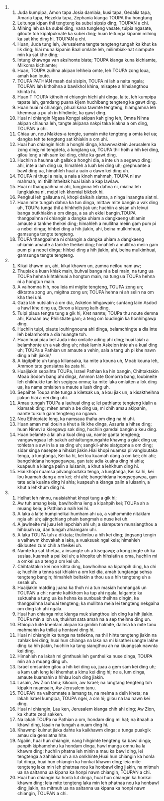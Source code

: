 <ol>
  <li>
    <ol>
      <li>Juda kumpipa, Amon tapa Josia damlaia, kusi tapa, Gedalia tapa, Amaria tapa, Hezekia tapa, Zephania kianga TOUPA thu hongtung</li>
      <li>Leitunga kipan thil tengteng ka subei sipsip ding, TOUPAN a chi.</li>
      <li>Mihing leh sa ka subei ding; vana tungleng vasate, tuipia ngasate, giloute toh kipalpuknate ka subei ding; huan leitunga kipanin mihing ka sat khe ding hi, TOUPAN a chi.</li>
      <li>Huan, Juda tung leh, Jerusalema tengte tengteng tungah ka khut ka lik ding; hiai muna kipanin Baal omlaite leh, milimbiak-hat siampute min ka sat khe ding;</li>
      <li>Intung khawnga van aksihonte biate; TOUPA kianga kuna kichiamte, Milkoma kichiamte;</li>
      <li>Huan, TOUPA zuihna akipan lehheia omte, leh TOUPA zong loua, amah kan loute.</li>
      <li>TOUPA PATHIAN maah dai sisipin, TOUPA ni lah a naita ngala; TOUPAN lah kithoihna a bawlkhol khina, misapte a hihsiangthou khinta hi.</li>
      <li>Huan T TOUPA kithoih ni chiangin hichi ahi dinga, lalte, leh kumpipa tapate leh, gamdang puana kijem huchibang tengteng ka gawt ding.</li>
      <li>Huan huai ni chiangin, phual kana tawmte tengteng, hiamgamna leh khemnaa a pu uh in hihdimte, ka gawt ding.</li>
      <li>Huai ni chiangin Ngasa Kongpi akipan kah ging leh, Omna Nihna akipan chiauna leh, tangte akipana nakpi taka kiakna a om ding, TOUPAN a chi.</li>
      <li>Chiau un, nou Maktes-a tengte, sumsin mite tengteng a omta kei ua; dangka teh te tengteng sat khiakin a om uhi.</li>
      <li>Huai hun chiangin hichi a honghi dinga, khawnvaktein Jerusalem ka zong ding; mi tengdeta, a lungtang ua, TOUPA thil hoih a hih kei ding, gilou leng a hih sam kei ding, chite ka gawt ding.</li>
      <li>Huchiin a hauhna uh gallak a honghi dia, a inte uh a segawp ding; ahi, inte a lam ding ua, himahleh a luah kei ding uh; grephuante a bawl ding ua, himahleh huai a uain a dawn kei ding uh.</li>
      <li>TOUPA ni thupi a naia, a naia a kinoh mahmah, TOUPA ni aw mahmah; mi thilhihtheitak huai laiah a kap lawlaw.</li>
      <li>Huai ni thangpaihna ni ahi, lungjinna leh dahna ni, mialna leh lungkiakna ni, meipi leh khomial bikbek hi.</li>
      <li>Pengkul leh gallauna ni, khopi daikaih siatna, a ninga insangte siat ni.</li>
      <li>Huan mite tungah dahna ka tun dinga, mittaw mite bangin a vak ding uh, TOUPa tunga thil a hihkhelh jiak un; huchiin a sisan uh leivui banga butkhiakin a om dinga, a sa uh eklei bangin.TOUPA thangpaihna ni chiangin a dangka uhiam a dangkaeng uhiamin amaute a tankhe theikei ding; himahleh a mullitna meiin gam pum pi a nebei dinga; hihbei ding a hih jiakin, ahi, beina mulkimhuai, gamsunga tengte tengteng.</li>
      <li>TOUPA thangpaihna ni chiangin a dangka uhiam a dangkaeng uhiamin amaute a tankhe theikei ding; himahleh a mullitna meiin gam pum pi a nebei dinga; hihbei ding a hih jiakin, ahi, beina mulkimhuai, gamsunga tengte tengteng.</li>
    </ol>
  </li>
  <li>
    <ol>
      <li>Kikai khawm un, ahi, kikai khawm un, zumna neilou nam aw;</li>
      <li>Thupiak a kuan khiak main, buhvai banga ni a bei main, na tung ua TOUPa hehna kihtakhuai a hongtun main, na tung ua TOUPa hehna ni a hongtun main.</li>
      <li>A vaihomna hih, nou leia mi migite tengteng, TOUPA zong un; diktatna zong un, migitna zong un; TOUPA hehna ni ah selin na om kha thei uhi.</li>
      <li>Gaza lah nutsiatin a om dia, Askelon hihgawpin; suntang laiin Asdod a hawl khe ding ua, Ekron a kizung kalh ding.</li>
      <li>Tuipi piaua tengte tung a gik hi, Kret namte; TOUPa thu noute demna ahi, Kanaan aw, Philistiate gam; a teng om loudingin ka honhihgawp ding.</li>
      <li>Huchiin tuipi, piaute louhingnouna ahi dinga, belamchingte a dia inte leh belamhonte a dia huangte toh.</li>
      <li>Huan huai piau bel Juda inko omlaite ading ahi ding; huai laiah a belamhonte uh a vak ding uh; nitak lamin Askelon inte ah a kual ding uh; TOUPa a Pathian un amaute a vehin, sala a tang uh pi khe nawn ding a hih jiakin/</li>
      <li>A kigitpihte uh tunga kiliansaka, ka mite a kouna uh, Moab kouna leh, Ammon tate gensiatna ka zata hi.</li>
      <li>Huaijiakin sepaihte TOUPa, Israel Pathian ka hin bangin, Chihtaktakin Moab Sodom bang ahi dinga, Ammon tate Gomorra bang, loubineite leh chikhukte tan leh segigea omna; ka mite laka omlaiten a lok ding ua, ka nama omlaiten a maute a luah ding uh.</li>
      <li>Sepaihte Toupa mite tunga a kiletsak ua, a kou jiak un, a kisaktheihna jiakun hiai a nei ding uhi.</li>
      <li>Amau tungah TOUPa a lauhuai ding a; lei pathiante tengteng kialin a kiamsak ding; miten amah a be ding ua, mi chih amau akipanin, namte tuikulh gam tengteng na ngawn.</li>
      <li>Nou Ethiopiate leng, ka namsaua thaha om ding na hi uhi.</li>
      <li>Huan aman mal douin a khut a lik khe dinga, Assuria a hihse ding; huan Ninevi a kisegawp sak ding, huchiin gamdai bangin a keu ding.</li>
      <li>Huan belamte a lai ah a kual ding ua, namte ganta tengteng; vangawngsau leh sakuh achialtungnungahte khawng a giak ding ua; tohletah a aw in la a sa ding uh; sangkil-ahte siatgopna a om ding; sidar singa nasepte a hihsiat jiakin.Hiai khopi nuamsa pilvangloutaka tenga, a lungtanga, Kei ka hi, kei lou kuamah dang a om kei; chi ahi; bangchidana hongsegawpa, gan tate adia kualna ding hi ahia; kuapeuh a kianga paiin a luisanin, a khut a lehkhum ding hi.</li>
      <li>Hiai khopi nuamsa pilvangloutaka tenga, a lungtanga, Kei ka hi, kei lou kuamah dang a om kei; chi ahi; bangchidana hongsegawpa, gan tate adia kualna ding hi ahia; kuapeuh a kianga paiin a luisanin, a khut a lehkhum ding hi.</li>
    </ol>
  </li>
  <li>
    <ol>
      <li>Helhat leh ninnu, nuaisiahhat khopi tung a gik hi;</li>
      <li>Aw tuh amang keia, bawlhoihna leng a kipahpih kei; TOUPa ah a muang keia; a Pathian a naih kei hi.</li>
      <li>A laka a lalte humpinelkai humham ahi ua, a vaihommite nitaklam ngia ahi uh; ajingchiang phain bangmah a nuse kei uh.</li>
      <li>A jawlneite mi juau leh lepchiah ahi uh; a siamputen munsiangthou a hihbuah ua, dan tungah ahiamgam uhi.</li>
      <li>A laka TOUPA tuh a diktata; thulimlou a hih kei ding; jingsang tengin a vaihawm khovakah a laka, a vuaksuak ngal keia; himahleh diklouten zum chih a theikei uh.</li>
      <li>Namte ka sat khetaa, a insangte uh a kisegawp; a kongzingte uh ka susiaa, kuamah a pai kei uh; a khopite uh hihsiatin a oma, huchiin mi a omkei ua a teng a om kei uh.</li>
      <li>Chihtaktakin kei non kihta ding, bawlhoihna na kipahpih ding, ka chi a; huchiin a tenna sat khiakin a om kei dia, amah tungtanga sehsa tengteng bangin; himahleh beltakin a thou ua a hih tengteng uh a sesak uh.</li>
      <li>Huaijiakin matding juana ka thoh ni a tun masiah honnangak un TOUPAN a chi; namte kaihkhom ka tup ahi ngala, lalgamte ka suktuaha a tung ua ka hehna ka sunbuak theihna dingin, ka thangpaihna lauhuai tengteng; ka mullitna meia lei tengteng nekgaiha om ding lah ahi ngala.</li>
      <li>Huai hun chianga mite kianga muk siangthou leh ding ka hih jiakin. TOUPa min a loh ua, thukhat sata amah na a sep theihna ding un.</li>
      <li>Ethiopia luite khenlam akipan ka gimlim halmite, dalhsa ka mite tanu mahmahin ka thillat a hontawi ding hi.</li>
      <li>Huai ni chiangin ka tunga na tatlekna, na thil hihte tengteng jiakin na zahlak kei ding; huai hun chianga na laka na mi kisathei uangte lakhe ding ka hih jiakin, huchiin ka tang siangthou ah na kiuangsak nawnta kei ding.</li>
      <li>Himahleh na lakah mi gimthuak leh genthei ka nuse dinga, TOUPA min ah a muang ding uh.</li>
      <li>Israel omsunten gilou a hih kei ding ua, juau a gem sam kei ding uh; a kam uah leng lei khemhat a kimu kei ding hi; ne a, lum dinga, amaute kuamahin a hihlau louh ding jiakin.</li>
      <li>Lasain, Aw Zion tanu; kikouin, aw Israel; na lungtang tengteng toh kipakin nuamsain, Aw Jerusalem tanu.</li>
      <li>TOUPAN na vaihomnate a lamang ta, na melma a delh kheta; na lakah Israel kumpipa, TOUPA ngei, a om hi; gilou na lau nawn kei ding.</li>
      <li>Huai ni chiangin, Lau ken, Jerusalem kianga chih ahi ding; Aw Zion, ka khutte zeol sakken.</li>
      <li>Na lakah TOUPa na Pathian a om, hondam ding mi hat; na itnaah a khawl ding, lasain na tungah a nuam ding hi.</li>
      <li>Khawmpi kulmut jiaka dahte ka kaikhawm dinga; a tunga puakgik amau dia gensiatna hite.</li>
      <li>Ngaiin, huai hun chiangin, nang hihgimte tengteng ka bawl dinga; panpih kiphamohnu ka hondam dinga, hawl manga omnu ka la khawm ding; huchiin phatna leh minin a mau ka bawl ding, lei tengtenga a zahlakna uh a na omkhinte,Huai hun chiangin ka honla lut dinga, huai hun chiangin ka honkai khawm ding; leia mite tengteng laka min leh phatnaa nou ka honbawl ding jiakin, na mitmuh ua na saltanna ua kipana ka honpi nawn chiangin, TOUPAN a chi.</li>
      <li>Huai hun chiangin ka honla lut dinga, huai hun chiangin ka honkai khawm ding; leia mite tengteng laka min leh phatnaa nou ka honbawl ding jiakin, na mitmuh ua na saltanna ua kipana ka honpi nawn chiangin, TOUPAN a chi.</li>
    </ol>
  </li>
</ol>